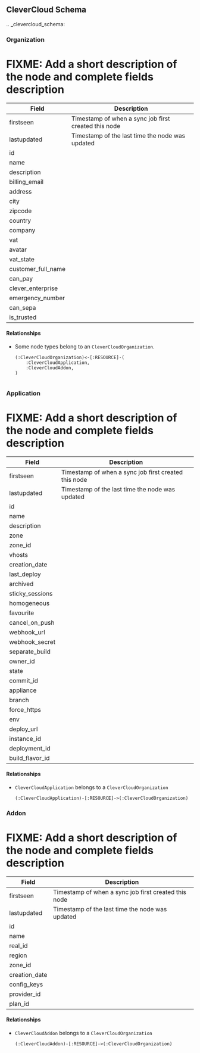 ## CleverCloud Schema

.. _clevercloud_schema:


### Organization

# FIXME: Add a short description of the node and complete fields description

| Field | Description |
|-------|-------------|
| firstseen| Timestamp of when a sync job first created this node  |
| lastupdated |  Timestamp of the last time the node was updated |
| id |       |
| name |       |
| description |       |
| billing_email |       |
| address |       |
| city |       |
| zipcode |       |
| country |       |
| company |       |
| vat |       |
| avatar |       |
| vat_state |       |
| customer_full_name |       |
| can_pay |       |
| clever_enterprise |       |
| emergency_number |       |
| can_sepa |       |
| is_trusted |       |

#### Relationships
- Some node types belong to an `CleverCloudOrganization`.
    ```
    (:CleverCloudOrganization)<-[:RESOURCE]-(
        :CleverCloudApplication,
        :CleverCloudAddon,
    )


### Application

# FIXME: Add a short description of the node and complete fields description

| Field | Description |
|-------|-------------|
| firstseen| Timestamp of when a sync job first created this node  |
| lastupdated |  Timestamp of the last time the node was updated |
| id |       |
| name |       |
| description |       |
| zone |       |
| zone_id |       |
| vhosts |       |
| creation_date |       |
| last_deploy |       |
| archived |       |
| sticky_sessions |       |
| homogeneous |       |
| favourite |       |
| cancel_on_push |       |
| webhook_url |       |
| webhook_secret |       |
| separate_build |       |
| owner_id |       |
| state |       |
| commit_id |       |
| appliance |       |
| branch |       |
| force_https |       |
| env |       |
| deploy_url |       |
| instance_id |       |
| deployment_id |       |
| build_flavor_id |       |

#### Relationships
- `CleverCloudApplication` belongs to a `CleverCloudOrganization`
    ```
    (:CleverCloudApplication)-[:RESOURCE]->(:CleverCloudOrganization)
    ```


### Addon

# FIXME: Add a short description of the node and complete fields description

| Field | Description |
|-------|-------------|
| firstseen| Timestamp of when a sync job first created this node  |
| lastupdated |  Timestamp of the last time the node was updated |
| id |       |
| name |       |
| real_id |       |
| region |       |
| zone_id |       |
| creation_date |       |
| config_keys |       |
| provider_id |       |
| plan_id |       |

#### Relationships
- `CleverCloudAddon` belongs to a `CleverCloudOrganization`
    ```
    (:CleverCloudAddon)-[:RESOURCE]->(:CleverCloudOrganization)
    ```
